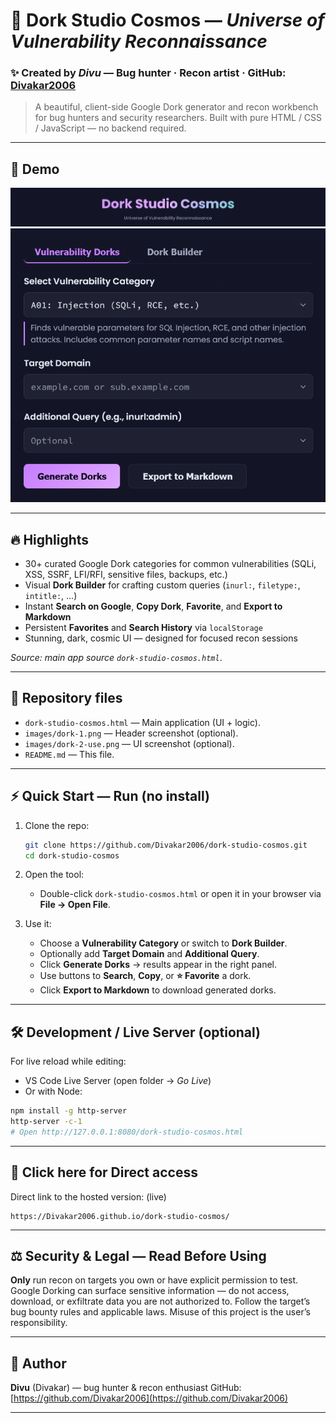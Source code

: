# 🚀 Dork Studio Cosmos — *Universe of Vulnerability Reconnaissance*

### ✨ **Created by *Divu*** — Bug hunter · Recon artist · GitHub: [Divakar2006](https://github.com/Divakar2006)

> A beautiful, client-side Google Dork generator and recon workbench for bug hunters and security researchers. Built with pure HTML / CSS / JavaScript — no backend required.

---

## 📸 Demo 

![Header Screenshot](./images/dork-1.png)
![Generator UI](./images/dork-2-use.png)

---

## 🔥 Highlights

* 30+ curated Google Dork categories for common vulnerabilities (SQLi, XSS, SSRF, LFI/RFI, sensitive files, backups, etc.)
* Visual **Dork Builder** for crafting custom queries (`inurl:`, `filetype:`, `intitle:`, ...)
* Instant **Search on Google**, **Copy Dork**, **Favorite**, and **Export to Markdown**
* Persistent **Favorites** and **Search History** via `localStorage`
* Stunning, dark, cosmic UI — designed for focused recon sessions

*Source: main app source `dork-studio-cosmos.html`*. 

---

## 📂 Repository files

* `dork-studio-cosmos.html` — Main application (UI + logic). 
* `images/dork-1.png` — Header screenshot (optional).
* `images/dork-2-use.png` — UI screenshot (optional).
* `README.md` — This file.

---

## ⚡ Quick Start — Run (no install)

1. Clone the repo:

   ```bash
   git clone https://github.com/Divakar2006/dork-studio-cosmos.git
   cd dork-studio-cosmos
   ```

2. Open the tool:

   * Double-click `dork-studio-cosmos.html` or open it in your browser via **File → Open File**.

3. Use it:

   * Choose a **Vulnerability Category** or switch to **Dork Builder**.
   * Optionally add **Target Domain** and **Additional Query**.
   * Click **Generate Dorks** → results appear in the right panel.
   * Use buttons to **Search**, **Copy**, or **⭐ Favorite** a dork.
   * Click **Export to Markdown** to download generated dorks.

---

## 🛠 Development / Live Server (optional)

For live reload while editing:

* VS Code Live Server (open folder → *Go Live*)
* Or with Node:

```bash
npm install -g http-server
http-server -c-1
# Open http://127.0.0.1:8080/dork-studio-cosmos.html
```

---

## 📣  Click here for Direct access
Direct link to the hosted version: (live)

```
https://Divakar2006.github.io/dork-studio-cosmos/
```

---

## ⚖️ Security & Legal — Read Before Using

**Only** run recon on targets you own or have explicit permission to test. Google Dorking can surface sensitive information — do not access, download, or exfiltrate data you are not authorized to. Follow the target’s bug bounty rules and applicable laws. Misuse of this project is the user’s responsibility.

---

## 👤 Author

**Divu** (Divakar) — bug hunter & recon enthusiast
GitHub: [https://github.com/Divakar2006](https://github.com/Divakar2006)

---

